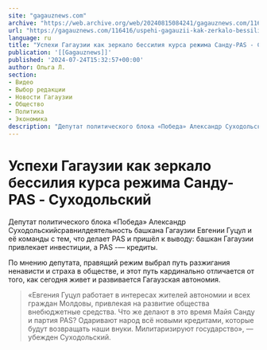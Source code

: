 ```yaml
---
site: "gagauznews.com"
archive: "https://web.archive.org/web/20240815084241/gagauznews.com/116416/uspehi-gagauzii-kak-zerkalo-bessiliya-kursa-rezhima-sandu-pas-suhodolskij.html"
url: "https://gagauznews.com/116416/uspehi-gagauzii-kak-zerkalo-bessiliya-kursa-rezhima-sandu-pas-suhodolskij.html"
language: ru
title: "Успехи Гагаузии как зеркало бессилия курса режима Санду-PAS - Суходольский"
publication: '[[Gagauznews]]'
published: '2024-07-24T15:32:57+00:00'
author: Ольга Л.
section:
- Видео
- Выбор редакции
- Новости Гагаузии
- Общество
- Политика
- Экономика
description: "Депутат политического блока «Победа» Александр Суходольский сравнил деятельность башкана Гагаузии Евгении Гуцул и её команды с тем, что делает PAS и пришёл к выводу: башкан Гагаузии привлекает инвестиции, а PAS -— кредиты. По мнению депутата, правящий режим выбрал путь разжигания ненависти и страха в обществе, и этот путь кардинально отличается от того, как сегодня живет и развивается Гагаузская автономия. «Евгения Гуцул работает в интересах жителей автономии и всех граждан Молдовы, привлекая на развитие общества внебюджетные средства. Что же делают в это время Майя Санду и партия PAS? Одаривают народ всё новыми кредитами, которые будут возвращать наши внуки. Милитаризируют государство», — […]"
---
```


# Успехи Гагаузии как зеркало бессилия курса режима Санду-PAS - Суходольский

Депутат политического блока «Победа» Александр Суходольскийсравнилдеятельность башкана Гагаузии Евгении Гуцул и её команды с тем, что делает PAS и пришёл к выводу: башкан Гагаузии привлекает инвестиции, а PAS -— кредиты.

По мнению депутата, правящий режим выбрал путь разжигания ненависти и страха в обществе, и этот путь кардинально отличается от того, как сегодня живет и развивается Гагаузская автономия.

> «Евгения Гуцул работает в интересах жителей автономии и всех граждан Молдовы, привлекая на развитие общества внебюджетные средства. Что же делают в это время Майя Санду и партия PAS? Одаривают народ всё новыми кредитами, которые будут возвращать наши внуки. Милитаризируют государство», — убежден Суходольский.